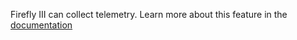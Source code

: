Firefly III can collect telemetry. Learn more about this feature in the [documentation](https://docs.firefly-iii.org/support/telemetry)
